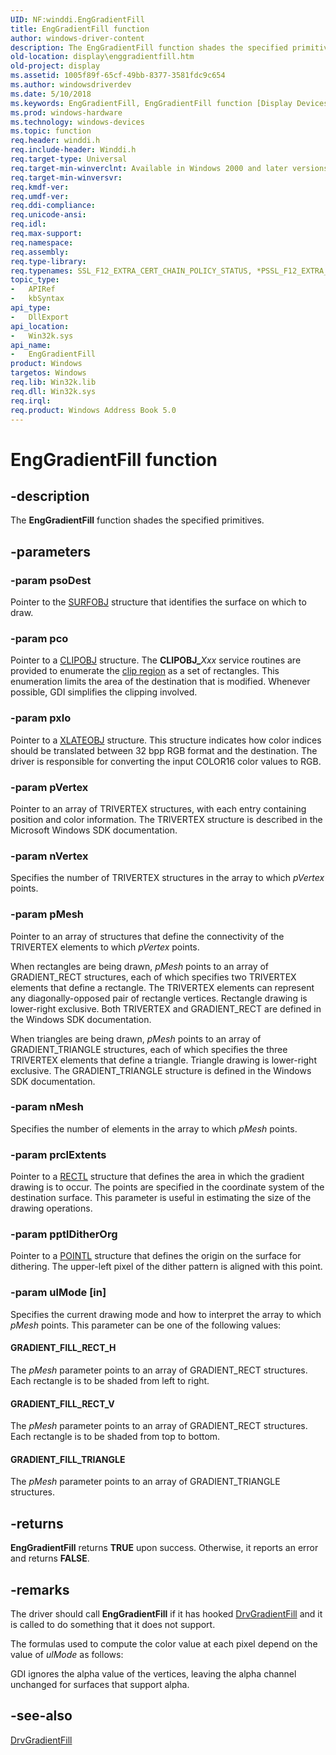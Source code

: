 ```yaml
---
UID: NF:winddi.EngGradientFill
title: EngGradientFill function
author: windows-driver-content
description: The EngGradientFill function shades the specified primitives.
old-location: display\enggradientfill.htm
old-project: display
ms.assetid: 1005f89f-65cf-49bb-8377-3581fdc9c654
ms.author: windowsdriverdev
ms.date: 5/10/2018
ms.keywords: EngGradientFill, EngGradientFill function [Display Devices], display.enggradientfill, gdifncs_7f0502d6-5e1b-4780-9e59-3bbddf29d7c7.xml, winddi/EngGradientFill
ms.prod: windows-hardware
ms.technology: windows-devices
ms.topic: function
req.header: winddi.h
req.include-header: Winddi.h
req.target-type: Universal
req.target-min-winverclnt: Available in Windows 2000 and later versions of the Windows operating systems.
req.target-min-winversvr: 
req.kmdf-ver: 
req.umdf-ver: 
req.ddi-compliance: 
req.unicode-ansi: 
req.idl: 
req.max-support: 
req.namespace: 
req.assembly: 
req.type-library: 
req.typenames: SSL_F12_EXTRA_CERT_CHAIN_POLICY_STATUS, *PSSL_F12_EXTRA_CERT_CHAIN_POLICY_STATUS
topic_type:
-	APIRef
-	kbSyntax
api_type:
-	DllExport
api_location:
-	Win32k.sys
api_name:
-	EngGradientFill
product: Windows
targetos: Windows
req.lib: Win32k.lib
req.dll: Win32k.sys
req.irql: 
req.product: Windows Address Book 5.0
---
```


# EngGradientFill function


## -description


The <b>EngGradientFill</b> function shades the specified primitives.


## -parameters




### -param psoDest

Pointer to the <a href="https://msdn.microsoft.com/library/windows/hardware/ff569901">SURFOBJ</a> structure that identifies the surface on which to draw.


### -param pco

Pointer to a <a href="https://msdn.microsoft.com/library/windows/hardware/ff539417">CLIPOBJ</a> structure. The <b>CLIPOBJ_</b><i>Xxx</i> service routines are provided to enumerate the <a href="https://msdn.microsoft.com/ac439eb8-b491-4215-877d-5ee177fbdb39">clip region</a> as a set of rectangles. This enumeration limits the area of the destination that is modified. Whenever possible, GDI simplifies the clipping involved.


### -param pxlo

Pointer to a <a href="https://msdn.microsoft.com/library/windows/hardware/ff570634">XLATEOBJ</a> structure. This structure indicates how color indices should be translated between 32 bpp RGB format and the destination. The driver is responsible for converting the input COLOR16 color values to RGB.


### -param pVertex

Pointer to an array of TRIVERTEX structures, with each entry containing position and color information. The TRIVERTEX structure is described in the Microsoft Windows SDK documentation.


### -param nVertex

Specifies the number of TRIVERTEX structures in the array to which <i>pVertex</i> points.


### -param pMesh

Pointer to an array of structures that define the connectivity of the TRIVERTEX elements to which <i>pVertex</i> points.

When rectangles are being drawn, <i>pMesh</i> points to an array of GRADIENT_RECT structures, each of which specifies two TRIVERTEX elements that define a rectangle. The TRIVERTEX elements can represent any diagonally-opposed pair of rectangle vertices. Rectangle drawing is lower-right exclusive. Both TRIVERTEX and GRADIENT_RECT are defined in the Windows SDK documentation.

When triangles are being drawn, <i>pMesh</i> points to an array of GRADIENT_TRIANGLE structures, each of which specifies the three TRIVERTEX elements that define a triangle. Triangle drawing is lower-right exclusive. The GRADIENT_TRIANGLE structure is defined in the Windows SDK documentation.


### -param nMesh

Specifies the number of elements in the array to which <i>pMesh</i> points.


### -param prclExtents

Pointer to a <a href="https://msdn.microsoft.com/library/windows/hardware/ff569236">RECTL</a> structure that defines the area in which the gradient drawing is to occur. The points are specified in the coordinate system of the destination surface. This parameter is useful in estimating the size of the drawing operations.


### -param pptlDitherOrg

Pointer to a <a href="https://msdn.microsoft.com/library/windows/hardware/ff569166">POINTL</a> structure that defines the origin on the surface for dithering. The upper-left pixel of the dither pattern is aligned with this point.


### -param ulMode [in]

Specifies the current drawing mode and how to interpret the array to which <i>pMesh</i> points. This parameter can be one of the following values:





#### GRADIENT_FILL_RECT_H

The <i>pMesh</i> parameter points to an array of GRADIENT_RECT structures. Each rectangle is to be shaded from left to right.



#### GRADIENT_FILL_RECT_V

The <i>pMesh</i> parameter points to an array of GRADIENT_RECT structures. Each rectangle is to be shaded from top to bottom.



#### GRADIENT_FILL_TRIANGLE

The <i>pMesh</i> parameter points to an array of GRADIENT_TRIANGLE structures.


## -returns



<b>EngGradientFill</b> returns <b>TRUE</b> upon success. Otherwise, it reports an error and returns <b>FALSE</b>.




## -remarks



The driver should call <b>EngGradientFill</b> if it has hooked <a href="https://msdn.microsoft.com/library/windows/hardware/ff556236">DrvGradientFill</a> and it is called to do something that it does not support.

The formulas used to compute the color value at each pixel depend on the value of <i>ulMode</i> as follows:



GDI ignores the alpha value of the vertices, leaving the alpha channel unchanged for surfaces that support alpha.




## -see-also




<a href="https://msdn.microsoft.com/library/windows/hardware/ff556236">DrvGradientFill</a>
 

 

